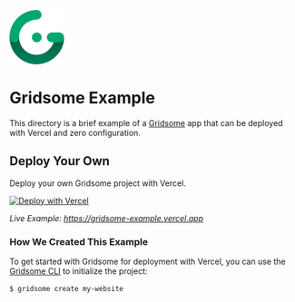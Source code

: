 ![Gridsome Logo](https://github.com/vercel/vercel/blob/master/packages/frameworks/logos/gridsome.svg)

# Gridsome Example

This directory is a brief example of a [Gridsome](https://gridsome.org/) app that can be deployed with Vercel and zero configuration.

## Deploy Your Own

Deploy your own Gridsome project with Vercel.

[![Deploy with Vercel](https://vercel.com/button)](https://vercel.com/import/project?template=https://github.com/vercel/vercel/tree/master/examples/gridsome)

_Live Example: https://gridsome-example.vercel.app_

### How We Created This Example

To get started with Gridsome for deployment with Vercel, you can use the [Gridsome CLI](https://gridsome.org/docs/gridsome-cli/) to initialize the project:

```shell
$ gridsome create my-website
```
